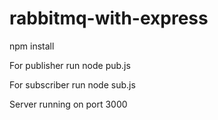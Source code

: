 # rabbitmq-with-express
npm install

For publisher run node pub.js

For subscriber run node sub.js

Server running on port 3000


